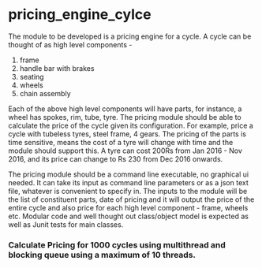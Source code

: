 # pricing_engine_cylce
The module to be developed is a pricing engine for a cycle.
A cycle can be thought of as high level components -
1. frame
2. handle bar with brakes
3. seating
4. wheels
5. chain assembly

Each of the above high level components will have parts, for instance, a wheel has spokes, rim, tube, tyre.  The pricing module should be able to calculate the price of the cycle given its configuration. For example, price a cycle with tubeless tyres, steel frame, 4 gears. The pricing of the parts is time sensitive, means the cost of a tyre will change with time and the module should support this. A tyre can cost 200Rs from Jan 2016 - Nov 2016, and its price can change to Rs 230 from Dec 2016 onwards.

The pricing module should be a command line executable, no graphical ui needed. It can take its input as command line parameters or as a json text file, whatever is convenient to specify in. The inputs to the module will be the list of constituent parts, date of pricing and it will output the price of the entire cycle and also price for each high level component - frame, wheels etc.  Modular code and well thought out class/object model is expected as well as Junit tests for main classes.

### Calculate Pricing for 1000 cycles using multithread and blocking queue using a maximum of 10 threads.
